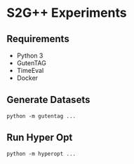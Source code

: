 # S2G++ Experiments

## Requirements

- Python 3
- GutenTAG
- TimeEval
- Docker

## Generate Datasets

```shell
python -m gutentag ...
```

## Run Hyper Opt

```shell
python -m hyperopt ...
```
